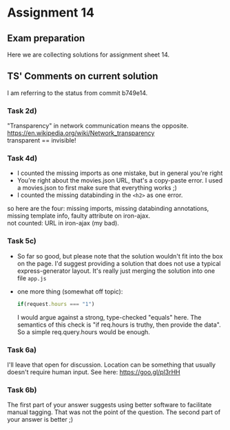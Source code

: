 # Assignment 14 #

## Exam preparation ##

Here we are collecting solutions for assignment sheet 14.


## TS' Comments on current solution ##

I am referring to the status from commit b749e14. 

### Task 2d) ###
"Transparency" in network communication means the opposite.<br />
https://en.wikipedia.org/wiki/Network_transparency<br  />
transparent == invisible!

### Task 4d) ###
- I counted the missing imports as one mistake, but in general you're right
- You're right about the movies.json URL, that's a copy-paste error. I used a movies.json to first make sure that everything works ;)
- I counted the missing databinding in the `<h2>` as one error.

so here are the four: missing imports, missing databinding annotations, missing template info, faulty attribute on iron-ajax.<br />
not counted: URL in iron-ajax (my bad).

### Task 5c) ###
- So far so good, but please note that the solution wouldn't fit into the box on the page. I'd suggest providing a solution that
does not use a typical express-generator layout. It's really just merging the solution into one file `app.js`

- one more thing (somewhat off topic): 

    ``` javascript
    if(request.hours === "1")
    ```
    
    I would argue against a strong, type-checked "equals" here. The semantics of this check is "if req.hours is truthy, 
     then provide the data". So a simple req.query.hours would be enough.
      
### Task 6a) ###
I'll leave that open for discussion. Location can be something that usually doesn't require human input. See here: https://goo.gl/pl3rHH 

### Task 6b) ###
The first part of your answer suggests using better software to facilitate manual tagging. That was not the point of the
 question. The second part of your answer is better ;)